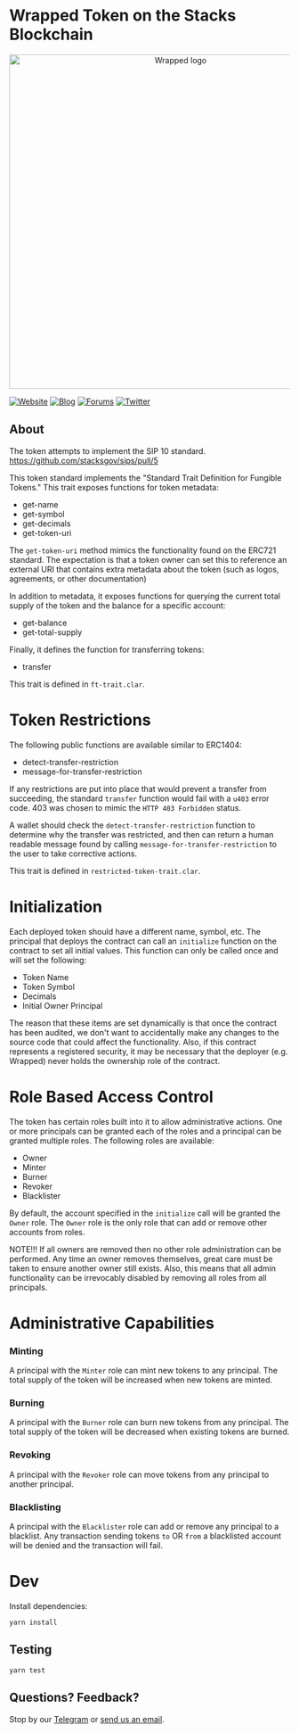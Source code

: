 # Wrapped Token on the Stacks Blockchain

<p align="center">
  <a href="https://wrapped.com/">
    <img src="https://i.imgur.com/qRrfeOx.png" alt="Wrapped logo" title="Go to
wrapped.com" width="600" style="border:none;"/>
  </a>
</p>

<!-- links & profiles -->

[![Website](https://img.shields.io/badge/website-up-green)](https://wrapped.com)
[![Blog](https://img.shields.io/badge/blog-up-green)](https://medium.com/wrapped/)
[![Forums](https://img.shields.io/badge/forums-up-green)](https://forums.wrapped.com/)
[![Twitter](https://img.shields.io/twitter/follow/wrappedfi?style=social)](https://twitter.com/wrappedfi)

## About

The token attempts to implement the SIP 10 standard.
https://github.com/stacksgov/sips/pull/5

This token standard implements the "Standard Trait Definition for Fungible Tokens."  This trait exposes functions for token metadata:

* get-name
* get-symbol
* get-decimals
* get-token-uri

The `get-token-uri` method mimics the functionality found on the ERC721 standard.  The expectation is that a token owner can set this to reference an external URI that contains extra metadata about the token (such as logos, agreements, or other documentation)

In addition to metadata, it exposes functions for querying the current total supply of the token and the balance for a specific account:

* get-balance
* get-total-supply

Finally, it defines the function for transferring tokens:

* transfer

This trait is defined in `ft-trait.clar`.

# Token Restrictions

The following public functions are available similar to ERC1404:
* detect-transfer-restriction
* message-for-transfer-restriction

If any restrictions are put into place that would prevent a transfer from succeeding, the standard `transfer` function would fail with a `u403` error code.  403 was chosen to mimic the `HTTP 403 Forbidden` status.

A wallet should check the `detect-transfer-restriction` function to determine why the transfer was restricted, and then can return a human readable message found by calling `message-for-transfer-restriction` to the user to take corrective actions.

This trait is defined in `restricted-token-trait.clar`.

# Initialization

Each deployed token should have a different name, symbol, etc.  The principal that deploys the contract can call an `initialize` function on the contract to set all initial values.  This function can only be called once and will set the following:

* Token Name
* Token Symbol
* Decimals
* Initial Owner Principal

The reason that these items are set dynamically is that once the contract has been audited, we don't want to accidentally make any changes to the source code that could affect the functionality.  Also, if this contract represents a registered security, it may be necessary that the deployer (e.g. Wrapped) never holds the ownership role of the contract.

# Role Based Access Control

The token has certain roles built into it to allow administrative actions. One or more principals can be granted each of the roles and a principal can be granted multiple roles.  The following roles are available:

* Owner
* Minter
* Burner
* Revoker
* Blacklister

By default, the account specified in the `initialize` call will be granted the `Owner` role.  The `Owner` role is the only role that can add or remove other accounts from roles.

NOTE!!! If all owners are removed then no other role administration can be performed.  Any time an owner removes themselves, great care must be taken to ensure another owner still exists.  Also, this means that all admin functionality can be irrevocably disabled by removing all roles from all principals.

# Administrative Capabilities

### Minting
A principal with the `Minter` role can mint new tokens to any principal.  The total supply of the token will be increased when new tokens are minted.

### Burning
A principal with the `Burner` role can burn new tokens from any principal.  The total supply of the token will be decreased when existing tokens are burned.

### Revoking
A principal with the `Revoker` role can move tokens from any principal to another principal.

### Blacklisting
A principal with the `Blacklister` role can add or remove any principal to a blacklist.  Any transaction sending tokens `to` OR `from` a blacklisted account will be denied and the transaction will fail.

# Dev
Install dependencies:
```
yarn install
```

## Testing
```
yarn test
```

## Questions? Feedback?

Stop by our [Telegram](https://t.me/wrappedfi) or [send us an
email](mailto:help@wrapped.com).
